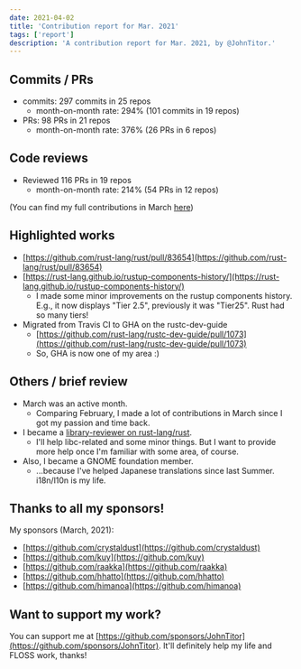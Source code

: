 ```yaml
---
date: 2021-04-02
title: 'Contribution report for Mar. 2021'
tags: ['report']
description: 'A contribution report for Mar. 2021, by @JohnTitor.'
---
```


## Commits / PRs

- commits: 297 commits in 25 repos
  - month-on-month rate: 294% (101 commits in 19 repos)
- PRs: 98 PRs in 21 repos
  - month-on-month rate: 376% (26 PRs in 6 repos)

## Code reviews

- Reviewed 116 PRs in 19 repos
  - month-on-month rate: 214% (54 PRs in 12 repos)

(You can find my full contributions in March [here](https://github.com/JohnTitor?tab=overview&from=2021-03-01&to=2021-03-31))

## Highlighted works

- [https://github.com/rust-lang/rust/pull/83654](https://github.com/rust-lang/rust/pull/83654)
- [https://rust-lang.github.io/rustup-components-history/](https://rust-lang.github.io/rustup-components-history/)
  - I made some minor improvements on the rustup components history.
    E.g., it now displays "Tier 2.5", previously it was "Tier25".
    Rust had so many tiers!
- Migrated from Travis CI to GHA on the rustc-dev-guide
  - [https://github.com/rust-lang/rustc-dev-guide/pull/1073](https://github.com/rust-lang/rustc-dev-guide/pull/1073)
  - So, GHA is now one of my area :)

## Others / brief review

- March was an active month.
  - Comparing February, I made a lot of contributions in March since I got my passion and time back.
- I became a [library-reviewer on rust-lang/rust](https://www.rust-lang.org/governance/teams/library).
  - I'll help libc-related and some minor things.
    But I want to provide more help once I'm familiar with some area, of course.
- Also, I became a GNOME foundation member.
  - ...because I've helped Japanese translations since last Summer. i18n/l10n is my life.

## Thanks to all my sponsors!

My sponsors (March, 2021):

- [https://github.com/crystaldust](https://github.com/crystaldust)
- [https://github.com/kuy](https://github.com/kuy)
- [https://github.com/raakka](https://github.com/raakka)
- [https://github.com/hhatto](https://github.com/hhatto)
- [https://github.com/himanoa](https://github.com/himanoa)

## Want to support my work?

You can support me at [https://github.com/sponsors/JohnTitor](https://github.com/sponsors/JohnTitor).
It'll definitely help my life and FLOSS work, thanks!
